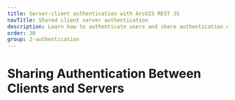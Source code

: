 ```yaml
---
title: Server-client authentication with ArcGIS REST JS
navTitle: Shared client server authentication
description: Learn how to authenticate users and share authentication details between the client and server.
order: 30
group: 2-authentication
---
```


# Sharing Authentication Between Clients and Servers
